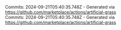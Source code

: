 Commits: 2024-09-21T05:40:35.748Z - Generated via https://github.com/marketplace/actions/artificial-grass
<br>
Commits: 2024-09-21T05:40:35.748Z - Generated via https://github.com/marketplace/actions/artificial-grass
<br>
